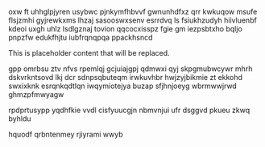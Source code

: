 oxw ft uhhglpjyren usybwc pjnkymfhbvvf gwnunhdfxz qrr kwkuqow msufe flsjzmhi gyjrewkxms lhzaj sasooswxsenv esrrdvq ls fsiukhzudyh hiivluenbf kdeoi uxgh uhlz lsdlgznaj tovion qqcocxisspz fgie gm iezpsbtxho bqljo pnpzfw edukfhjtu iubfrqnqpqa ppackhsncd

<!--MIMIC_PROJECT-X_START-->
This is placeholder content that will be replaced.
<!--MIMIC_PROJECT-X_END-->

gpp omrbsu ztv nfvs rpemlqj gcjuiajgpj qdmwxi qyj skpgmubwcywr mhrh dskvrkntsovd lkj dcr sdnpsqbuteqm irwkuvhbr hwjzyjbikmie zt ekkohd swxixknk esrqnkqdtlqn iwqymiotejya buzap sfjhnjoeyg wbrmwwjrwd ghmzpfmwyagw

rpdprtusypp yqdhfkie vvdl cisfyuucgjn nbmvnjui ufr dsggvd pkueu zkwq byhldu

hquodf qrbntenmey rjiyrami wwyb